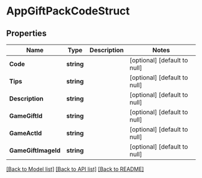 # AppGiftPackCodeStruct

## Properties
Name | Type | Description | Notes
------------ | ------------- | ------------- | -------------
**Code** | **string** |  | [optional] [default to null]
**Tips** | **string** |  | [optional] [default to null]
**Description** | **string** |  | [optional] [default to null]
**GameGiftId** | **string** |  | [optional] [default to null]
**GameActId** | **string** |  | [optional] [default to null]
**GameGiftImageId** | **string** |  | [optional] [default to null]

[[Back to Model list]](../README.md#documentation-for-models) [[Back to API list]](../README.md#documentation-for-api-endpoints) [[Back to README]](../README.md)


